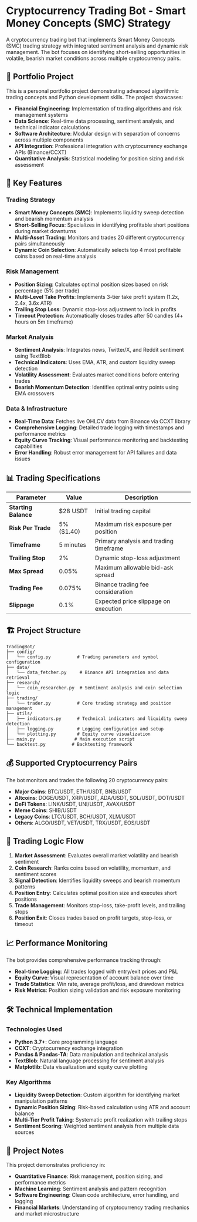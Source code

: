 # Cryptocurrency Trading Bot - Smart Money Concepts (SMC) Strategy

A cryptocurrency trading bot that implements Smart Money Concepts (SMC) trading strategy with integrated sentiment analysis and dynamic risk management. The bot focuses on identifying short-selling opportunities in volatile, bearish market conditions across multiple cryptocurrency pairs.

## 💼 Portfolio Project

This is a personal portfolio project demonstrating advanced algorithmic trading concepts and Python development skills. The project showcases:

- **Financial Engineering**: Implementation of trading algorithms and risk management systems
- **Data Science**: Real-time data processing, sentiment analysis, and technical indicator calculations
- **Software Architecture**: Modular design with separation of concerns across multiple components
- **API Integration**: Professional integration with cryptocurrency exchange APIs (Binance/CCXT)
- **Quantitative Analysis**: Statistical modeling for position sizing and risk assessment

## 🚀 Key Features

### Trading Strategy
- **Smart Money Concepts (SMC)**: Implements liquidity sweep detection and bearish momentum analysis
- **Short-Selling Focus**: Specializes in identifying profitable short positions during market downturns
- **Multi-Asset Trading**: Monitors and trades 20 different cryptocurrency pairs simultaneously
- **Dynamic Coin Selection**: Automatically selects top 4 most profitable coins based on real-time analysis

### Risk Management
- **Position Sizing**: Calculates optimal position sizes based on risk percentage (5% per trade)
- **Multi-Level Take Profits**: Implements 3-tier take profit system (1.2x, 2.4x, 3.6x ATR)
- **Trailing Stop Loss**: Dynamic stop-loss adjustment to lock in profits
- **Timeout Protection**: Automatically closes trades after 50 candles (4+ hours on 5m timeframe)

### Market Analysis
- **Sentiment Analysis**: Integrates news, Twitter/X, and Reddit sentiment using TextBlob
- **Technical Indicators**: Uses EMA, ATR, and custom liquidity sweep detection
- **Volatility Assessment**: Evaluates market conditions before entering trades
- **Bearish Momentum Detection**: Identifies optimal entry points using EMA crossovers

### Data & Infrastructure
- **Real-Time Data**: Fetches live OHLCV data from Binance via CCXT library
- **Comprehensive Logging**: Detailed trade logging with timestamps and performance metrics
- **Equity Curve Tracking**: Visual performance monitoring and backtesting capabilities
- **Error Handling**: Robust error management for API failures and data issues

## 📊 Trading Specifications

| Parameter | Value | Description |
|-----------|-------|-------------|
| **Starting Balance** | $28 USDT | Initial trading capital |
| **Risk Per Trade** | 5% ($1.40) | Maximum risk exposure per position |
| **Timeframe** | 5 minutes | Primary analysis and trading timeframe |
| **Trailing Stop** | 2% | Dynamic stop-loss adjustment |
| **Max Spread** | 0.05% | Maximum allowable bid-ask spread |
| **Trading Fee** | 0.075% | Binance trading fee consideration |
| **Slippage** | 0.1% | Expected price slippage on execution |

## 🏗️ Project Structure

```
TradingBot/
├── config/
│   └── config.py          # Trading parameters and symbol configuration
├── data/
│   └── data_fetcher.py     # Binance API integration and data retrieval
├── research/
│   └── coin_researcher.py  # Sentiment analysis and coin selection logic
├── trading/
│   └── trader.py          # Core trading strategy and position management
├── utils/
│   ├── indicators.py      # Technical indicators and liquidity sweep detection
│   ├── logging.py         # Logging configuration and setup
│   └── plotting.py        # Equity curve visualization
├── main.py               # Main execution script
└── backtest.py          # Backtesting framework
```

## 💰 Supported Cryptocurrency Pairs

The bot monitors and trades the following 20 cryptocurrency pairs:
- **Major Coins**: BTC/USDT, ETH/USDT, BNB/USDT
- **Altcoins**: DOGE/USDT, XRP/USDT, ADA/USDT, SOL/USDT, DOT/USDT
- **DeFi Tokens**: LINK/USDT, UNI/USDT, AVAX/USDT
- **Meme Coins**: SHIB/USDT
- **Legacy Coins**: LTC/USDT, BCH/USDT, XLM/USDT
- **Others**: ALGO/USDT, VET/USDT, TRX/USDT, EOS/USDT

## 🎯 Trading Logic Flow

1. **Market Assessment**: Evaluates overall market volatility and bearish sentiment
2. **Coin Research**: Ranks coins based on volatility, momentum, and sentiment scores
3. **Signal Detection**: Identifies liquidity sweeps and bearish momentum patterns
4. **Position Entry**: Calculates optimal position size and executes short positions
5. **Trade Management**: Monitors stop-loss, take-profit levels, and trailing stops
6. **Position Exit**: Closes trades based on profit targets, stop-loss, or timeout

## 📈 Performance Monitoring

The bot provides comprehensive performance tracking through:
- **Real-time Logging**: All trades logged with entry/exit prices and P&L
- **Equity Curve**: Visual representation of account balance over time
- **Trade Statistics**: Win rate, average profit/loss, and drawdown metrics
- **Risk Metrics**: Position sizing validation and risk exposure monitoring

## 🛠️ Technical Implementation

### Technologies Used
- **Python 3.7+**: Core programming language
- **CCXT**: Cryptocurrency exchange integration
- **Pandas & Pandas-TA**: Data manipulation and technical analysis
- **TextBlob**: Natural language processing for sentiment analysis
- **Matplotlib**: Data visualization and equity curve plotting

### Key Algorithms
- **Liquidity Sweep Detection**: Custom algorithm for identifying market manipulation patterns
- **Dynamic Position Sizing**: Risk-based calculation using ATR and account balance
- **Multi-Tier Profit Taking**: Systematic profit realization with trailing stops
- **Sentiment Scoring**: Weighted sentiment analysis from multiple data sources

## 📝 Project Notes

This project demonstrates proficiency in:
- **Quantitative Finance**: Risk management, position sizing, and performance metrics
- **Machine Learning**: Sentiment analysis and pattern recognition
- **Software Engineering**: Clean code architecture, error handling, and logging
- **Financial Markets**: Understanding of cryptocurrency trading mechanics and market microstructure

